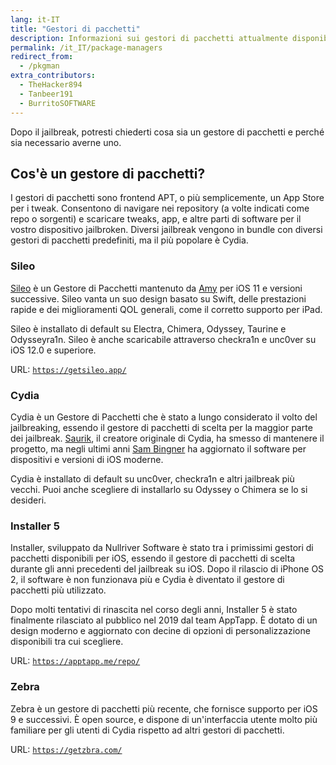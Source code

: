 ```yaml
---
lang: it-IT
title: "Gestori di pacchetti"
description: Informazioni sui gestori di pacchetti attualmente disponibili da utilizzare
permalink: /it_IT/package-managers
redirect_from:
  - /pkgman
extra_contributors:
  - TheHacker894
  - Tanbeer191
  - BurritoSOFTWARE
---
```


Dopo il jailbreak, potresti chiederti cosa sia un gestore di pacchetti e perché sia necessario averne uno.

## Cos'è un gestore di pacchetti?

I gestori di pacchetti sono frontend APT, o più semplicemente, un App Store per i tweak. Consentono di navigare nei repository (a volte indicati come repo o sorgenti) e scaricare tweaks, app, e altre parti di software per il vostro dispositivo jailbroken. Diversi jailbreak vengono in bundle con diversi gestori di pacchetti predefiniti, ma il più popolare è Cydia.

### Sileo

[Sileo](https://getsileo.app/) è un Gestore di Pacchetti mantenuto da [Amy](https://twitter.com/elihwyma) per iOS 11 e versioni successive. Sileo vanta un suo design basato su Swift, delle prestazioni rapide e dei miglioramenti QOL generali, come il corretto supporto per iPad.

Sileo è installato di default su Electra, Chimera, Odyssey, Taurine e Odysseyra1n. Sileo è anche scaricabile attraverso checkra1n e unc0ver su iOS 12.0 e superiore.

URL: [`https://getsileo.app/`](https://getsileo.app/)

### Cydia

Cydia è un Gestore di Pacchetti che è stato a lungo considerato il volto del jailbreaking, essendo il gestore di pacchetti di scelta per la maggior parte dei jailbreak. [Saurik](https://twitter.com/saurik), il creatore originale di Cydia, ha smesso di mantenere il progetto, ma negli ultimi anni [Sam Bingner](https://twitter.com/sbingner) ha aggiornato il software per dispositivi e versioni di iOS moderne.

Cydia è installato di default su unc0ver, checkra1n e altri jailbreak più vecchi. Puoi anche scegliere di installarlo su Odyssey o Chimera se lo si desideri.

### Installer 5

Installer, sviluppato da Nullriver Software è stato tra i primissimi gestori di pacchetti disponibili per iOS, essendo il gestore di pacchetti di scelta durante gli anni precedenti del jailbreak su iOS. Dopo il rilascio di iPhone OS 2, il software è non funzionava più e Cydia è diventato il gestore di pacchetti più utilizzato.

Dopo molti tentativi di rinascita nel corso degli anni, Installer 5 è stato finalmente rilasciato al pubblico nel 2019 dal team AppTapp. È dotato di un design moderno e aggiornato con decine di opzioni di personalizzazione disponibili tra cui scegliere.

URL: [`https://apptapp.me/repo/`](https://apptapp.me/repo/)

### Zebra

Zebra è un gestore di pacchetti più recente, che fornisce supporto per iOS 9 e successivi. È open source, e dispone di un'interfaccia utente molto più familiare per gli utenti di Cydia rispetto ad altri gestori di pacchetti.

URL: [`https://getzbra.com/`](https://getzbra.com/)


<!--
### Saily

Saily is an extremely recent package manager released in September of 2021, which provides support for iOS 13 and above.

We don't recommend this package manager currently due to the following:
- It has violated licenses of other package managers (such as Sileo) and continues to do so.
- It can sometimes cause issues with dpkg, which can lead to you needing to restore rootfs, or, in the worst case scenario (if using unc0ver on iOS versions 14.6 to 14.8) being unable to rejailbreak or restore rootfs at all, and, therefore, putting you into a state where you will not be able to jailbreak at all.
-->